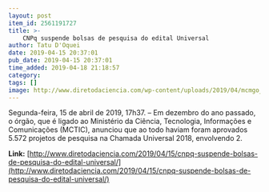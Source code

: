 ```yaml
---
layout: post
item_id: 2561191727
title: >-
    CNPq suspende bolsas de pesquisa do edital Universal
author: Tatu D'Oquei
date: 2019-04-15 20:37:01
pub_date: 2019-04-15 20:37:01
time_added: 2019-04-18 21:18:57
category: 
tags: []
image: http://www.diretodaciencia.com/wp-content/uploads/2019/04/mcmgo_abr_22021912140.jpg
---
```


Segunda-feira, 15 de abril de 2019, 17h37. – Em dezembro do ano passado, o órgão, que é ligado ao Ministério da Ciência, Tecnologia, Informações e Comunicações (MCTIC), anunciou que ao todo haviam foram aprovados 5.572 projetos de pesquisa na Chamada Universal 2018, envolvendo 2.

**Link:** [http://www.diretodaciencia.com/2019/04/15/cnpq-suspende-bolsas-de-pesquisa-do-edital-universal/](http://www.diretodaciencia.com/2019/04/15/cnpq-suspende-bolsas-de-pesquisa-do-edital-universal/)

